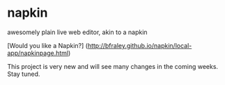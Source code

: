 napkin
======

awesomely plain live web editor, akin to a napkin

[Would you like a Napkin?] (http://bfraley.github.io/napkin/local-app/napkinpage.html)

This project is very new and will see many changes in the coming weeks.
Stay tuned.



